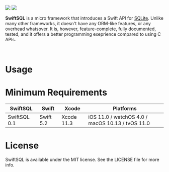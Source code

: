 <p align="left">
<img src="https://img.shields.io/badge/platforms-iOS%2C%20macOS%2C%20watchOS%2C%20tvOS-lightgrey.svg">
<img src="https://github.com/kean/SwiftSQL/workflows/CI/badge.svg">
</p>

**SwiftSQL** is a micro framework that introduces a Swift API for [SQLite](https://www.sqlite.org/index.html). Unlike many other frameworks, it doesn't have any ORM-like features, or any overhead whatsover. It is, however, feature-complete, fully documented, tested, and it offers a better programming exeprience compared to using C APIs.

<br/>

# Usage

# Minimum Requirements

| SwiftSQL          | Swift           | Xcode           | Platforms                                         |
|---------------|-----------------|-----------------|---------------------------------------------------|
| SwiftSQL 0.1      | Swift 5.2       | Xcode 11.3      | iOS 11.0 / watchOS 4.0 / macOS 10.13 / tvOS 11.0  |

# License

SwiftSQL is available under the MIT license. See the LICENSE file for more info.

